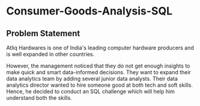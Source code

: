 # Consumer-Goods-Analysis-SQL

## Problem Statement
Atliq Hardwares is one of India's leading computer hardware producers and is well expanded in other countries.

However, the management noticed that they do not get enough insights to make quick and smart data-informed decisions. They want to expand their data analytics team by adding several junior data analysts. Their data analytics director wanted to hire someone good at both tech and soft skills. Hence, he decided to conduct an SQL challenge which will help him understand both the skills.
